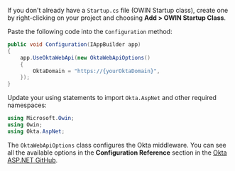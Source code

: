 If you don't already have a `Startup.cs` file (OWIN Startup class), create one by right-clicking on your project and choosing **Add > OWIN Startup Class**.

Paste the following code into the `Configuration` method:

```csharp
public void Configuration(IAppBuilder app)
{
    app.UseOktaWebApi(new OktaWebApiOptions()
    {
        OktaDomain = "https://{yourOktaDomain}",
    });
}
```

Update your using statements to import `Okta.AspNet` and other required namespaces:

```csharp
using Microsoft.Owin;
using Owin;
using Okta.AspNet;
```

The `OktaWebApiOptions` class configures the Okta middleware. You can see all the available options in the **Configuration Reference** section in the [Okta ASP.NET GitHub](https://github.com/okta/okta-aspnet/blob/master/docs/aspnet4x-webapi.md#configuration-reference).